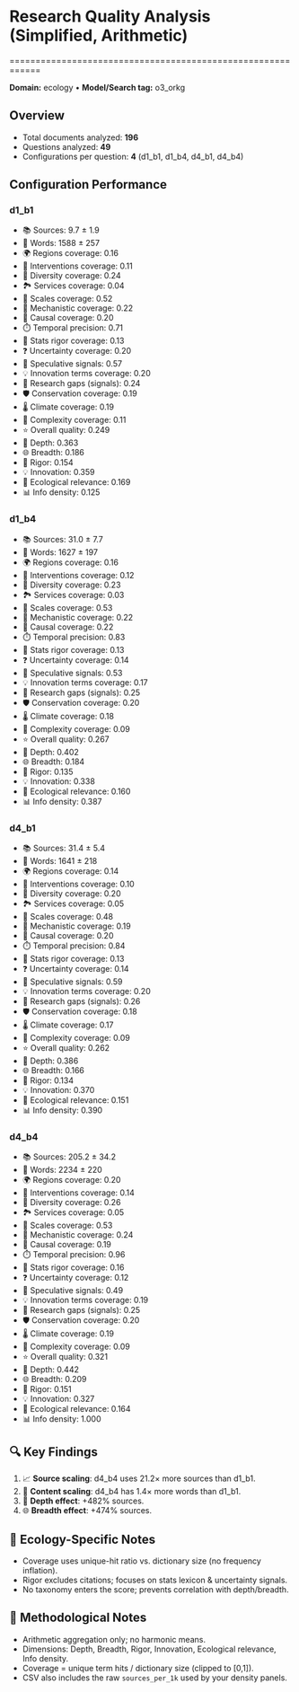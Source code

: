# Research Quality Analysis (Simplified, Arithmetic)
============================================================

**Domain:** ecology  •  **Model/Search tag:** o3_orkg

## Overview
- Total documents analyzed: **196**
- Questions analyzed: **49**
- Configurations per question: **4** (d1_b1, d1_b4, d4_b1, d4_b4)

## Configuration Performance

### d1_b1
- 📚 Sources: 9.7 ± 1.9
- 📝 Words: 1588 ± 257
- 🌍 Regions coverage: 0.16
- 🧪 Interventions coverage: 0.11
- 🌿 Diversity coverage: 0.24
- 🏞️ Services coverage: 0.04
- 📏 Scales coverage: 0.52
- 🔬 Mechanistic coverage: 0.22
- 🔗 Causal coverage: 0.20
- ⏱️ Temporal precision: 0.71
- 📐 Stats rigor coverage: 0.13
- ❓ Uncertainty coverage: 0.20
- 💭 Speculative signals: 0.57
- 💡 Innovation terms coverage: 0.20
- 🧩 Research gaps (signals): 0.24
- 🛡️ Conservation coverage: 0.19
- 🌡️ Climate coverage: 0.19
- 🧠 Complexity coverage: 0.11
- ⭐ Overall quality: 0.249
- 🎯 Depth: 0.363
- 🌐 Breadth: 0.186
- 🔬 Rigor: 0.154
- 💡 Innovation: 0.359
- 🌿 Ecological relevance: 0.169
- 📊 Info density: 0.125

### d1_b4
- 📚 Sources: 31.0 ± 7.7
- 📝 Words: 1627 ± 197
- 🌍 Regions coverage: 0.16
- 🧪 Interventions coverage: 0.12
- 🌿 Diversity coverage: 0.23
- 🏞️ Services coverage: 0.03
- 📏 Scales coverage: 0.53
- 🔬 Mechanistic coverage: 0.22
- 🔗 Causal coverage: 0.22
- ⏱️ Temporal precision: 0.83
- 📐 Stats rigor coverage: 0.13
- ❓ Uncertainty coverage: 0.14
- 💭 Speculative signals: 0.53
- 💡 Innovation terms coverage: 0.17
- 🧩 Research gaps (signals): 0.25
- 🛡️ Conservation coverage: 0.20
- 🌡️ Climate coverage: 0.18
- 🧠 Complexity coverage: 0.09
- ⭐ Overall quality: 0.267
- 🎯 Depth: 0.402
- 🌐 Breadth: 0.184
- 🔬 Rigor: 0.135
- 💡 Innovation: 0.338
- 🌿 Ecological relevance: 0.160
- 📊 Info density: 0.387

### d4_b1
- 📚 Sources: 31.4 ± 5.4
- 📝 Words: 1641 ± 218
- 🌍 Regions coverage: 0.14
- 🧪 Interventions coverage: 0.10
- 🌿 Diversity coverage: 0.20
- 🏞️ Services coverage: 0.05
- 📏 Scales coverage: 0.48
- 🔬 Mechanistic coverage: 0.19
- 🔗 Causal coverage: 0.20
- ⏱️ Temporal precision: 0.84
- 📐 Stats rigor coverage: 0.13
- ❓ Uncertainty coverage: 0.14
- 💭 Speculative signals: 0.59
- 💡 Innovation terms coverage: 0.20
- 🧩 Research gaps (signals): 0.26
- 🛡️ Conservation coverage: 0.18
- 🌡️ Climate coverage: 0.17
- 🧠 Complexity coverage: 0.09
- ⭐ Overall quality: 0.262
- 🎯 Depth: 0.386
- 🌐 Breadth: 0.166
- 🔬 Rigor: 0.134
- 💡 Innovation: 0.370
- 🌿 Ecological relevance: 0.151
- 📊 Info density: 0.390

### d4_b4
- 📚 Sources: 205.2 ± 34.2
- 📝 Words: 2234 ± 220
- 🌍 Regions coverage: 0.20
- 🧪 Interventions coverage: 0.14
- 🌿 Diversity coverage: 0.26
- 🏞️ Services coverage: 0.05
- 📏 Scales coverage: 0.53
- 🔬 Mechanistic coverage: 0.24
- 🔗 Causal coverage: 0.19
- ⏱️ Temporal precision: 0.96
- 📐 Stats rigor coverage: 0.16
- ❓ Uncertainty coverage: 0.12
- 💭 Speculative signals: 0.49
- 💡 Innovation terms coverage: 0.19
- 🧩 Research gaps (signals): 0.25
- 🛡️ Conservation coverage: 0.20
- 🌡️ Climate coverage: 0.19
- 🧠 Complexity coverage: 0.09
- ⭐ Overall quality: 0.321
- 🎯 Depth: 0.442
- 🌐 Breadth: 0.209
- 🔬 Rigor: 0.151
- 💡 Innovation: 0.327
- 🌿 Ecological relevance: 0.164
- 📊 Info density: 1.000

## 🔍 Key Findings
1. 📈 **Source scaling**: d4_b4 uses 21.2× more sources than d1_b1.
2. 📝 **Content scaling**: d4_b4 has 1.4× more words than d1_b1.
3. 🔄 **Depth effect**: +482% sources.
4. 🌐 **Breadth effect**: +474% sources.

## 🌿 Ecology-Specific Notes
- Coverage uses unique-hit ratio vs. dictionary size (no frequency inflation).
- Rigor excludes citations; focuses on stats lexicon & uncertainty signals.
- No taxonomy enters the score; prevents correlation with depth/breadth.

## 🔬 Methodological Notes
- Arithmetic aggregation only; no harmonic means.
- Dimensions: Depth, Breadth, Rigor, Innovation, Ecological relevance, Info density.
- Coverage = unique term hits / dictionary size (clipped to [0,1]).
- CSV also includes the raw `sources_per_1k` used by your density panels.